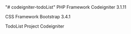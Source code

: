 "# codeigniter-todoList"
PHP Framework Codeigniter 3.1.11

CSS Framework Bootstrap 3.4.1

TodoList Project Codeigniter
